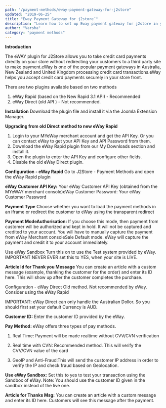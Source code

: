 ```yaml
---
path: "/payment-methods/eway-payment-gateway-for-j2store"
updated: "2019-06-25"
title: "Eway Payment Gateway for j2store¨"
description: "Learn how to set up Eway payment gateway for j2store in your site."
author: "Varsha"
category: "payment methods"
---
```


**Introduction**

The eWAY plugin for J2Store allows you to take credit card payments directly on your store without redirecting your customers to a third party site to make payment.eWay is one of the popular payment gateways in Australia, New Zealand and United Kingdom processing credit card transactions.eWay helps you accept credit card payments securely in your store front.

There are two plugins available based on two methods

1. eWay Rapid (based on the New Rapid 3.1 API) - Recommended
2. eWay Direct (old API ) - Not recommended.

**Installation**
Download the plugin file and install it via the Joomla Extension Manager.

**Upgrading from old Direct method to new eWay Rapid**

1. Login to your MYeWay merchant account and get the API Key. Or you can contact eWay to get your API Key and API Password from them.
2. Download the eWay Rapid plugin from our My Downloads section and install it.
3. Open the plugin to enter the API Key and configure other fields.
4. Disable the old eWay Direct plugin.

**Configuration - eWay Rapid**
Go to J2Store - Payment Methods and open the eWay Rapid plugin

**eWay Customer API Key:** 
Your eWay Customer API Key (obtained from the MYeWAY merchant console)eWay Customer Password: Your eWay Customer Password

**Payment Type** 
Choose whether you want to load the payment methods in an iframe or redirect the customer to eWay using the transparent redirect

**Payment ModeAuthorisation:** 
If you choose this mode, then payment from customer will be authorized and kept in hold. It will not be captured and credited to your account. You will have to manually capture the payment from eWay Merchant consoleSale Default mode. eWay will capture the payment and credit it to your account immediately.

Use eWay Sandbox Turn this on to use the Test system provided by eWay. IMPORTANT NEVER EVER set this to YES, when your site is LIVE.

**Article Id for Thank you Message** 
You can create an article with a custom message (example, thanking the customer for the order) and enter its ID here. This will show up after the customer completes the purchase.

Configuration - eWay Direct
Old method. Not recommended by eWay. Consider using the eWay Rapid

IMPORTANT: eWay Direct can only handle the Australian Dollor. So you should first set your default Currency is AUD.

**Customer ID:**
Enter the customer ID provided by the eWay.

**Pay Method:**
eWay offers three types of pay methods.

1. Real Time: Payment will be made realtime without CVV/CVN verification

2. Real time with CVN: Recommended method. This will verify the CVV/CVN value of the card

3. GeoIP and Anti-Fraud:This will send the customer IP address in order to verify the IP and check fraud based on Geolocation.

**Use eWay Sandbox:**
Set this to yes to test your transaction using the Sandbox of eWay. Note: You should use the customer ID given in the sandbox instead of the live one.

**Article for Thanks Msg:**
You can create an article with a custom message and enter its ID here. Customers will see this message after the payment.